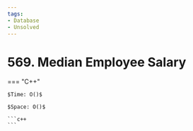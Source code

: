 ```yaml
---
tags:
- Database
- Unsolved
---
```



# 569. Median Employee Salary

=== "C++"

    $Time: O()$

    $Space: O()$

    ```c++
    ```